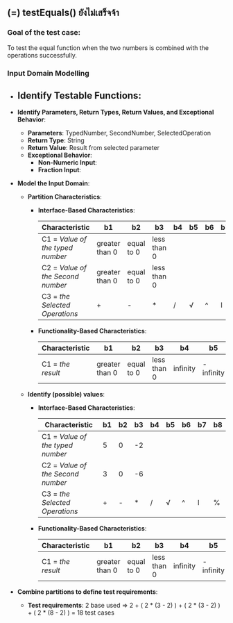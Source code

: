 ## (=) testEquals() ยังไม่เสร็จจ้า

### Goal of the test case:
To test the equal function when the two numbers is combined with the operations successfully.

### Input Domain Modelling
- **Identify Testable Functions**: 
  - 

- **Identify Parameters, Return Types, Return Values, and Exceptional Behavior**:
  - **Parameters**: TypedNumber, SecondNumber, SelectedOperation
  - **Return Type**: String
  - **Return Value**: Result from selected parameter
  - **Exceptional Behavior**: 
    - **Non-Numeric Input**: 
    - **Fraction Input**: 

- **Model the Input Domain**:

  - **Partition Characteristics**:

    - **Interface-Based Characteristics**:
    
      | **Characteristic**                           |**b1**        | **b2**     |   **b3**    | **b4**   |  **b5** |  **b6** |  **b7** |  **b8** |
      |----------------------------------------------|--------------|------------|-------------|----------|---------|---------|---------|---------|
      | C1 = *Value of the typed number*             |greater than 0| equal to 0 | less than 0 |          |         |         |         |         |
      | C2 = *Value of the Second number*            |greater than 0| equal to 0 | less than 0 |          |         |         |         |         |
      | C3 = *the Selected Operations*               |+             |-           |*            |/         |√        |^        |l        |%        |


    - **Functionality-Based Characteristics**:
    
      | **Characteristic** |    **b1**    |   **b2**   |   **b3**   | **b4**   |    **b5**   |  **b6** |
      |--------------------|--------------|------------|------------|----------|-------------|---------|
      | C1 = *the result*| greater than 0  | equal to 0 | less than 0 | infinity | -infinity | NaN     |

  - **Identify (possible) values**:
    
    - **Interface-Based Characteristics**:
    
    
      | **Characteristic**                           |**b1**        | **b2**     |   **b3**    | **b4**   |  **b5** |  **b6** |  **b7** |  **b8** |
      |----------------------------------------------|--------------|------------|-------------|----------|---------|---------|---------|---------|
      | C1 = *Value of the typed number*             |5             | 0          | -2          |          |         |         |         |         |         
      | C2 = *Value of the Second number*            |3             | 0          |-6           |          |         |         |         |         |       
      | C3 = *the Selected Operations*               |+             |-           |*            |/         |√        |^        |l        |%        |

    - **Functionality-Based Characteristics**:
    
    
      | **Characteristic** |    **b1**    |   **b2**   |   **b3**   | **b4**   |    **b5**   |  **b6** |
      |--------------------|--------------|------------|------------|----------|-------------|---------|
      | C1 = *the result*| greater than 0  | equal to 0 | less than 0 | infinity | -infinity | NaN     |

- **Combine partitions to define test requirements**:


  - **Test requirements**: 2 base used => 2 + ( 2 * (3 - 2) ) + ( 2 * (3 - 2) ) + ( 2 * (8 - 2) ) = 18 test cases
     


